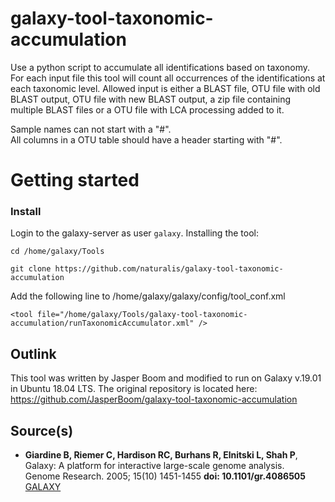 # galaxy-tool-taxonomic-accumulation
Use a python script to accumulate all identifications based on taxonomy. For each input file this tool will count all occurrences of the identifications at each taxonomic level. Allowed input is either a BLAST file, OTU file with old BLAST output, OTU file with new BLAST output, a zip file containing multiple BLAST files or a OTU file with LCA processing added to it.

Sample names can not start with a "#".  
All columns in a OTU table should have a header starting with "#".

# Getting started

### Install
Login to the galaxy-server as user `galaxy`. Installing the tool:
```
cd /home/galaxy/Tools
```
```
git clone https://github.com/naturalis/galaxy-tool-taxonomic-accumulation
```
Add the following line to /home/galaxy/galaxy/config/tool_conf.xml
```
<tool file="/home/galaxy/Tools/galaxy-tool-taxonomic-accumulation/runTaxonomicAccumulator.xml" />
```

## Outlink
This tool was written by Jasper Boom and modified to run on Galaxy v.19.01 in Ubuntu 18.04 LTS.
The original repository is located here: https://github.com/JasperBoom/galaxy-tool-taxonomic-accumulation


## Source(s)
* __Giardine B, Riemer C, Hardison RC, Burhans R, Elnitski L, Shah P__,  
  Galaxy: A platform for interactive large-scale genome analysis.  
  Genome Research. 2005; 15(10) 1451-1455 __doi: 10.1101/gr.4086505__  
  [GALAXY](https://www.galaxyproject.org/)
